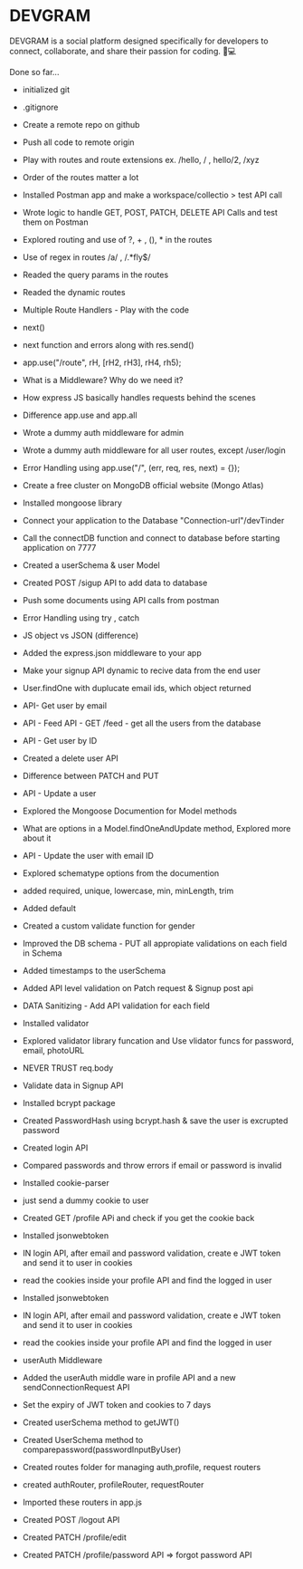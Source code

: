 # DEVGRAM
DEVGRAM is a social platform designed specifically for developers to connect, collaborate, and share their passion for coding. 🤖💻

Done so far...


- initialized git
 - .gitignore
 - Create a remote repo on github
 - Push all code to remote origin
 - Play with routes and route extensions ex. /hello, / , hello/2, /xyz
 - Order of the routes matter a lot
 - Installed Postman app and make a workspace/collectio > test API call
 - Wrote logic to handle GET, POST, PATCH, DELETE API Calls and test them on Postman
 - Explored routing and use of ?, + , (), * in the routes
 - Use of regex in routes /a/ ,  /.*fly$/
 - Readed the query params in the routes
 - Readed the dynamic routes

 - Multiple Route Handlers - Play with the code
 - next()
 - next function and errors along with res.send()
 - app.use("/route", rH, [rH2, rH3], rH4, rh5);
 - What is a Middleware? Why do we need it?
 - How express JS basically handles requests behind the scenes
 - Difference app.use and app.all
 - Wrote a dummy auth middleware for admin
 - Wrote a dummy auth middleware for all user routes, except /user/login
 - Error Handling using app.use("/", (err, req, res, next) = {});

 - Create a free cluster on MongoDB official website (Mongo Atlas)
 - Installed mongoose library
 - Connect your application to the Database "Connection-url"/devTinder
 - Call the connectDB function and connect to database before starting application on 7777
 - Created a userSchema & user Model
 - Created POST /sigup API to add data to database
 - Push some documents using API calls from postman
 - Error Handling using try , catch

 - JS object vs JSON (difference)
 - Added the express.json middleware to your app
 - Make your signup API dynamic to recive data from the end user
 - User.findOne with duplucate email ids, which object returned
 - API- Get user by email
 - API - Feed API - GET /feed - get all the users from the database
 - API - Get user by ID
 - Created a delete user API
 - Difference between PATCH and PUT
 - API - Update a user
 - Explored the Mongoose Documention for Model methods
 - What are options in a Model.findOneAndUpdate method, Explored more about it
 - API - Update the user with email ID

 - Explored schematype options from the documention
 - added required, unique, lowercase, min, minLength, trim
 - Added default
 - Created a custom validate function for gender
 - Improved the DB schema - PUT all appropiate validations on each field in Schema
 - Added timestamps to the userSchema
 - Added API level validation on Patch request & Signup post api
 - DATA Sanitizing - Add API validation for each field
 - Installed validator
 - Explored validator library funcation and Use vlidator funcs for password, email, photoURL
 - NEVER TRUST req.body

 - Validate data in Signup API
 - Installed bcrypt package
 - Created PasswordHash using bcrypt.hash & save the user is excrupted password
 - Created login API
 - Compared passwords and throw errors if email or password is invalid

 
 - Installed cookie-parser
 - just send a dummy cookie to user
 - Created GET /profile APi and check if you get the cookie back
 - Installed jsonwebtoken 
 - IN login API, after email and password validation, create e JWT token and send it to user in cookies
 - read the cookies inside your profile API and find the logged in user
- Installed jsonwebtoken 
 - IN login API, after email and password validation, create e JWT token and send it to user in cookies
 - read the cookies inside your profile API and find the logged in user
 - userAuth Middleware
 - Added the userAuth middle ware in profile API and a new sendConnectionRequest API
 - Set the expiry of JWT token and cookies to 7 days
 - Created userSchema method to getJWT() 
 - Created UserSchema method to comparepassword(passwordInputByUser)

 - Created routes folder for managing auth,profile, request routers
 - created authRouter, profileRouter, requestRouter
 - Imported these routers in app.js
 - Created POST /logout API
 - Created PATCH /profile/edit
 - Created PATCH /profile/password API => forgot password API